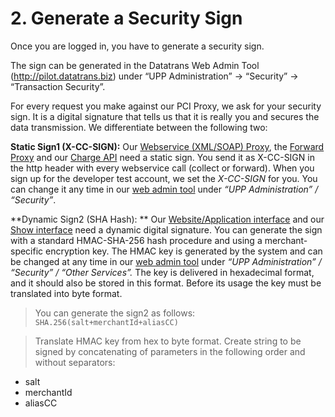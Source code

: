 # 2. Generate a Security Sign


Once you are logged in, you have to generate a security sign. 

The sign can be generated in the Datatrans Web Admin Tool (http://pilot.datatrans.biz) under “UPP Administration” -> “Security” -> “Transaction Security”. 


For every request you make against our PCI Proxy, we ask for your security sign. It is a digital signature that tells us that it is really you and secures the data transmission. We differentiate between the following two:

**Static Sign1 (X-CC-SIGN):** Our [Webservice (XML/SOAP) Proxy](https://docs.pci-proxy.com/webservice.html), the [Forward Proxy](https://docs.pci-proxy.com/forward.html) and our [Charge API](https://docs.pci-proxy.com/charge.html) need a static sign. You send it as X-CC-SIGN in the http header with every webservice call (collect or forward). When you sign up for the developer test account, we set the  *X-CC-SIGN* for you. You can change it any time in our [web admin tool](http://pilot.datatrans.biz) under *“UPP Administration” / “Security”*.



**Dynamic Sign2 (SHA Hash): **
Our [Website/Application interface](https://docs.pci-proxy.com/website-application.html) and our [Show interface](https://docs.pci-proxy.com/show.html) need a dynamic digital signature. You can generate the sign with a standard HMAC-SHA-256 hash procedure and using a merchant-specific encryption key. The HMAC key is generated by the system and can be changed at any time in our [web admin tool](http://pilot.datatrans.biz) under *“UPP Administration” / “Security” / “Other Services”.* The key is delivered in hexadecimal format, and it should also be stored in this format. Before its usage the key must be translated into byte format.

> You can generate the sign2 as follows: `SHA.256(salt+merchantId+aliasCC)`

> Translate HMAC key from hex to byte format. Create string to be signed by concatenating of parameters in the following order and without separators:
- salt
- merchantId
- aliasCC

